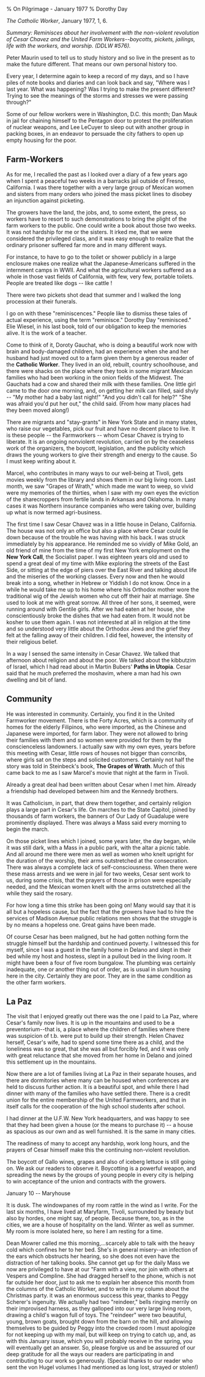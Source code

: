% On Pilgrimage - January 1977
% Dorothy Day

*The Catholic Worker*, January 1977, 1, 6.

*Summary: Reminisces about her involvement with the non-violent
revolution of Cesar Chavez and the United Farm Workers--boycotts,
pickets, jailings, life with the workers, and worship. (DDLW \#576).*

Peter Maurin used to tell us to study history and so live in the present
as to make the future different. That means our own personal history
too.

Every year, I determine again to keep a record of my days, and so I have
piles of note books and diaries and can look back and say, "Where was I
last year. What was happening? Was I trying to make the present
different? Trying to see the meanings of the storms and stresses we were
passing through?"

Some of our fellow workers were in Washington, D.C. this month; Dan Mauk
in jail for chaining himself to the Pentagon door to protest the
proliferation of nuclear weapons, and Lee LeCuyer to sleep out with
another group in packing boxes, in an endeavor to persuade the city
fathers to open up empty housing for the poor.

Farm-Workers
------------

As for me, I recalled the past as I looked over a diary of a few years
ago when I spent a peaceful two weeks in a barracks jail outside of
Fresno, California. I was there together with a very large group of
Mexican women and sisters from many orders who joined the mass picket
lines to disobey an injunction against picketing.

The growers have the land, the jobs, and, to some extent, the press, so
workers have to resort to such demonstrations to bring the plight of the
farm workers to the public. One could write a book about those two
weeks. It was not hardship for me or the sisters. It irked me, that we
were considered the privileged class, and it was easy enough to realize
that the ordinary prisoner suffered far more and in many different ways.

For instance, to have to go to the toilet or shower publicly in a large
enclosure makes one realize what the Japanese-Americans suffered in the
internment camps in WWII. And what the agricultural workers suffered as
a whole in those vast fields of California, with few, very few, portable
toilets. People are treated like dogs -- like cattle !

There were two pickets shot dead that summer and I walked the long
procession at their funerals.

I go on with these "reminiscences." People like to dismiss these tales
of actual experience, using the term "reminisce." Dorothy Day
"reminisced." Elie Wiesel, in his last book, told of our obligation to
keep the memories alive. It is the work of a teacher.

Come to think of it, Doroty Gauchat, who is doing a beautiful work now
with brain and body-damaged children, had an experience when she and her
husband had just moved out to a farm given them by a generous reader of
the **Catholic Worker**. They lived in an old, rebuilt, country
schoolhouse, and there were shacks on the place where they took in some
migrant Mexican families who had been working in the onion fields of the
Midwest. The Gauchats had a cow and shared their milk with these
families. One little girl came to the door one morning, and, on getting
her milk can filled, said shyly -- "My mother had a baby last night!"
"And you didn't call for help?" "She was afraid you'd put her out," the
child said. (From how many places had they been moved along!)

There are migrants and "stay-grants" in New York State and in many
states, who raise our vegetables, pick our fruit and have no decent
place to live. It is these people -- the Farmworkers -- whom Cesar
Chavez is trying to liberate. It is an ongoing nonviolent revolution,
carried on by the ceaseless work of the organizers, the boycott,
legislation, and the publicity which draws the young workers to give
their strength and energy to the cause. So I must keep writing about it.

Marcel, who contributes in many ways to our well-being at Tivoli, gets
movies weekly from the library and shows them in our big living room.
Last month, we saw "Grapes of Wrath," which made me want to weep, so
vivid were my memories of the thirties, when I saw with my own eyes the
eviction of the sharecroppers from fertile lands in Arkansas and
Oklahoma. In many cases it was Northern insurance companies who were
taking over, building up what is now termed agri-business.

The first time I saw Cesar Chavez was in a little house in Delano,
California. The house was not only an office but also a place where
Cesar could lie down because of the trouble he was having with his back.
I was struck immediately by his appearance. He reminded me so vividly of
Mike Gold, an old friend of mine from the time of my first New York
employment on the **New York Call**, the Socialist paper. I was eighteen
years old and used to spend a great deal of my time with Mike exploring
the streets of the East Side, or sitting at the edge of piers over the
East River and talking about life and the miseries of the working
classes. Every now and then he would break into a song, whether in
Hebrew or Yiddish I do not know. Once in a while he would take me up to
his home where his Orthodox mother wore the traditional wig of the
Jewish women who cut off their hair at marriage. She used to look at me
with great sorrow. All three of her sons, it seemed, were running around
with Gentile girls. After we had eaten at her house, she conscientiously
broke the dishes that we had eaten from. It would not be kosher to use
them again. I was not interested at all in religion at the time and so
understood very little about the Orthodox Jews and the grief they felt
at the falling away of their children. I did feel, however, the
intensity of their religious belief.

In a way I sensed the same intensity in Cesar Chavez. We talked that
afternoon about religion and about the poor. We talked about the
kibbutzim of Israel, which I had read about in Martin Bubers' **Paths in
Utopia**. Cesar said that he much preferred the moshavim, where a man
had his own dwelling and bit of land.

Community
---------

He was interested in community. Certainly, you find it in the United
Farmworker movement. There is the Forty Acres, which is a community of
homes for the elderly Filipinos, who were imported, as the Chinese and
Japanese were imported, for farm labor. They were not allowed to bring
their families with them and so women were provided for them by the
conscienceless landowners. I actually saw with my own eyes, years before
this meeting with Cesar, little rows of houses not bigger than
corncribs, where girls sat on the steps and solicited customers.
Certainly not half the story was told in Steinbeck's book, **The Grapes
of Wrath**. Much of this came back to me as I saw Marcel's movie that
night at the farm in Tivoli.

Already a great deal had been written about Cesar when I met him.
Already a friendship had developed between him and the Kennedy brothers.

It was Catholicism, in part, that drew them together, and certainly
religion plays a large part in Cesar's life. On marches to the State
Capitol, joined by thousands of farm workers, the banners of Our Lady of
Guadalupe were prominently displayed. There was always a Mass said every
morning to begin the march.

On those picket lines which I joined, some years later, the day began,
while it was still dark, with a Mass in a public park, with the altar a
picnic table. And all around me there were men as well as women who
knelt upright for the duration of the worship, their arms outstretched
at the consecration. There was always a complete lack of
self-consciousness. When there were these mass arrests and we were in
jail for two weeks, Cesar sent work to us, during some crisis, that the
prayers of those in prison were especially needed, and the Mexican women
knelt with the arms outstretched all the while they said the rosary.

For how long a time this strike has been going on! Many would say that
it is all but a hopeless cause, but the fact that the growers have had
to hire the services of Madison Avenue public relations men shows that
the struggle is by no means a hopeless one. Great gains have been made.

Of course Cesar has been maligned, but he had gotten nothing form the
struggle himself but the hardship and continued poverty. I witnessed
this for myself, since I was a guest in the family home in Delano and
slept in their bed while my host and hostess, slept in a pullout bed in
the living room. It might have been a four of five room bungalow. The
plumbing was certainly inadequate, one or another thing out of order, as
is usual in slum housing here in the city. Certainly they are poor. They
are in the same condition as the other farm workers.

La Paz
------

The visit that I enjoyed greatly out there was the one I paid to La Paz,
where Cesar's family now lives. It is up in the mountains and used to be
a preventorium--that is, a place where the children of families where
there was suspicion of t.b. were put to build up their strength. Helen
Chavez herself, Cesar's wife, had to spend some time there as a child,
and the loneliness was so great, that she was all but forcibly fed, and
it was only with great reluctance that she moved from her home in Delano
and joined this settlement up in the mountains.

Now there are a lot of families living at La Paz in their separate
houses, and there are dormitories where many can be housed when
conferences are held to discuss further action. It is a beautiful spot,
and while there I had dinner with many of the families who have settled
there. There is a credit union for the entire membership of the United
Farmworkers, and that in itself calls for the cooperation of the high
school students after school.

I had dinner at the U.F.W. New York headquarters, and was happy to see
that they had been given a house (or the means to purchase it) -- a
house as spacious as our own and as well furnished. It is the same in
many cities.

The readiness of many to accept any hardship, work long hours, and the
prayers of Cesar himself make this the continuing non-violent
revolution.

The boycott of Gallo wines, grapes and also of iceberg lettuce is still
going on. We ask our readers to observe it. Boycotting is a powerful
weapon, and spreading the news by the groups of young people in every
city is helping to win acceptance of the union and contracts with the
growers.

January 10 -- Maryhouse

It is dusk. The windowpanes of my room rattle in the wind as I write.
For the last six months, I have lived at Maryfarm, Tivoli, surrounded by
beauty but also by hordes, one might say, of people. Because there, too,
as in the cities, we are a house of hospitality on the land. Winter as
well as summer. My room is more isolated here, so here I am resting for
a time.

Dean Mowrer called me this morning,...scarcely able to talk with the
heavy cold which confines her to her bed. She's in general misery--an
infection of the ears which obstructs her hearing, so she does not even
have the distraction of her talking books. She cannot get up for the
daily Mass we now are privileged to have at our "Farm with a view, nor
join with others at Vespers and Compline. She had dragged herself to the
phone, which is not far outside her door, just to ask me to explain her
absence this month from the columns of the Catholic Worker, and to write
in my column about the Christmas party. it was an enormous success this
year, thanks to Peggy Scherer's ingenuity. We actually had two
"reindeer," bells ringing merrily on their improvised harness, as they
galloped into our very large living room, drawing a child's wagon full
of toys. The "reindeer" were two beautiful, young, brown goats, brought
down from the barn on the hill, and allowing themselves to be guided by
Peggy into the crowded room I must apologize for not keeping up with my
mail, but will keep on trying to catch up, and, as with this January
issue, which you will probably receive in the spring, you will
eventually get an answer. So, please forgive us and be assuured of our
deep gratitude for all the ways our readers are participating in and
contributing to our work so generously. (Special thanks to our reader
who sent the von Hugel volumes I had mentioned as long lost, strayed or
stolen!)
